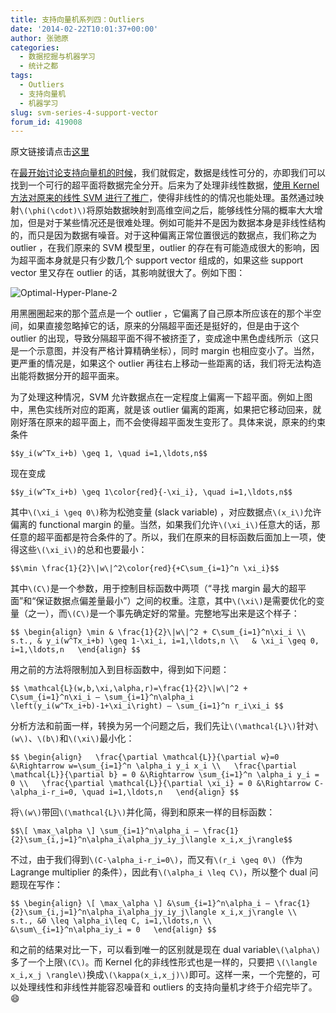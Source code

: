 ```yaml
---
title: 支持向量机系列四：Outliers
date: '2014-02-22T10:01:37+00:00'
author: 张驰原
categories:
  - 数据挖掘与机器学习
  - 统计之都
tags:
  - Outliers
  - 支持向量机
  - 机器学习
slug: svm-series-4-support-vector
forum_id: 419008
---
```


原文链接请点击[这里](http://blog.pluskid.org/?p=692)

在[最开始讨论支持向量机的时候](http://blog.pluskid.org/?p=632)，我们就假定，数据是线性可分的，亦即我们可以找到一个可行的超平面将数据完全分开。后来为了处理非线性数据，[使用 Kernel 方法对原来的线性 SVM 进行了推广](http://blog.pluskid.org/?p=685)，使得非线性的的情况也能处理。虽然通过映射`\(\phi(\cdot)\)`将原始数据映射到高维空间之后，能够线性分隔的概率大大增加，但是对于某些情况还是很难处理。例如可能并不是因为数据本身是非线性结构的，而只是因为数据有噪音。对于这种偏离正常位置很远的数据点，我们称之为 outlier ，在我们原来的 SVM 模型里，outlier 的存在有可能造成很大的影响，因为超平面本身就是只有少数几个 support vector 组成的，如果这些 support vector 里又存在 outlier 的话，其影响就很大了。<!--more-->例如下图：

![Optimal-Hyper-Plane-2](https://uploads.cosx.org/2014/02/Optimal-Hyper-Plane-2.png)

用黑圈圈起来的那个蓝点是一个 outlier ，它偏离了自己原本所应该在的那个半空间，如果直接忽略掉它的话，原来的分隔超平面还是挺好的，但是由于这个 outlier 的出现，导致分隔超平面不得不被挤歪了，变成途中黑色虚线所示（这只是一个示意图，并没有严格计算精确坐标），同时 margin 也相应变小了。当然，更严重的情况是，如果这个 outlier 再往右上移动一些距离的话，我们将无法构造出能将数据分开的超平面来。

为了处理这种情况，SVM 允许数据点在一定程度上偏离一下超平面。例如上图中，黑色实线所对应的距离，就是该 outlier 偏离的距离，如果把它移动回来，就刚好落在原来的超平面上，而不会使得超平面发生变形了。具体来说，原来的约束条件

`$$y_i(w^Tx_i+b) \geq 1, \quad i=1,\ldots,n$$`

现在变成

`$$y_i(w^Tx_i+b) \geq 1\color{red}{-\xi_i}, \quad i=1,\ldots,n$$`

其中`\(\xi_i \geq 0\)`称为松弛变量 (slack variable) ，对应数据点`\(x_i\)`允许偏离的 functional margin 的量。当然，如果我们允许`\(\xi_i\)`任意大的话，那任意的超平面都是符合条件的了。所以，我们在原来的目标函数后面加上一项，使得这些`\(\xi_i\)`的总和也要最小：

`$$\min \frac{1}{2}\|w\|^2\color{red}{+C\sum_{i=1}^n \xi_i}$$`

其中`\(C\)`是一个参数，用于控制目标函数中两项（“寻找 margin 最大的超平面”和“保证数据点偏差量最小”）之间的权重。注意，其中`\(\xi\)`是需要优化的变量（之一），而`\(C\)`是一个事先确定好的常量。完整地写出来是这个样子：

`$$
\begin{align}
\min & \frac{1}{2}\|w\|^2 + C\sum_{i=1}^n\xi_i \\ 
s.t., & y_i(w^Tx_i+b) \geq 1-\xi_i, i=1,\ldots,n \\  
& \xi_i \geq 0, i=1,\ldots,n  
\end{align}
$$`

用之前的方法将限制加入到目标函数中，得到如下问题：

`$$
\mathcal{L}(w,b,\xi,\alpha,r)=\frac{1}{2}\|w\|^2 + C\sum_{i=1}^n\xi_i – \sum_{i=1}^n\alpha_i \left(y_i(w^Tx_i+b)-1+\xi_i\right) – \sum_{i=1}^n r_i\xi_i
$$`

分析方法和前面一样，转换为另一个问题之后，我们先让`\(\mathcal{L}\)`针对`\(w\)`、`\(b\)`和`\(\xi\)`最小化：

`$$
\begin{align}  
\frac{\partial \mathcal{L}}{\partial w}=0 &\Rightarrow w=\sum_{i=1}^n \alpha_i y_i x_i \\  
\frac{\partial \mathcal{L}}{\partial b} = 0 &\Rightarrow \sum_{i=1}^n \alpha_i y_i = 0 \\  
\frac{\partial \mathcal{L}}{\partial \xi_i} = 0 &\Rightarrow C-\alpha_i-r_i=0, \quad i=1,\ldots,n  
\end{align}
$$`

将`\(w\)`带回`\(\mathcal{L}\)`并化简，得到和原来一样的目标函数：

`$$\[ \max_\alpha \] \sum_{i=1}^n\alpha_i – \frac{1}{2}\sum_{i,j=1}^n\alpha_i\alpha_jy_iy_j\langle x_i,x_j\rangle$$`

不过，由于我们得到`\(C-\alpha_i-r_i=0\)`，而又有`\(r_i \geq 0\)`（作为 Lagrange multiplier 的条件），因此有`\(\alpha_i \leq C\)`，所以整个 dual 问题现在写作：

`$$
\begin{align}
\[ \max_\alpha \] &\sum_{i=1}^n\alpha_i – \frac{1}{2}\sum_{i,j=1}^n\alpha_i\alpha_jy_iy_j\langle x_i,x_j\rangle \\ 
s.t., &0 \leq \alpha_i\leq C, i=1,\ldots,n \\ 
&\sum\_{i=1}^n\alpha_iy_i = 0  
\end{align}
$$`

和之前的结果对比一下，可以看到唯一的区别就是现在 dual variable`\(\alpha\)`多了一个上限`\(C\)`。而 Kernel 化的非线性形式也是一样的，只要把 `\(\langle x_i,x_j \rangle\)`换成`\(\kappa(x_i,x_j)\)`即可。这样一来，一个完整的，可以处理线性和非线性并能容忍噪音和 outliers 的支持向量机才终于介绍完毕了。 :smile:
